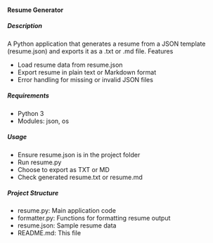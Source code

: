 #### Resume Generator

##### Description
A Python application that generates a resume from a JSON template (resume.json) and exports it as a .txt or .md file.
Features

- Load resume data from resume.json
- Export resume in plain text or Markdown format
- Error handling for missing or invalid JSON files

##### Requirements

- Python 3
- Modules: json, os

##### Usage

- Ensure resume.json is in the project folder
- Run resume.py
- Choose to export as TXT or MD
- Check generated resume.txt or resume.md

##### Project Structure

- resume.py: Main application code
- formatter.py: Functions for formatting resume output
- resume.json: Sample resume data
- README.md: This file

